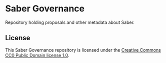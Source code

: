 # Saber Governance

Repository holding proposals and other metadata about Saber.

## License

This Saber Governance repository is licensed under the [Creative Commons CC0 Public Domain license 1.0](LICENSE.txt).
